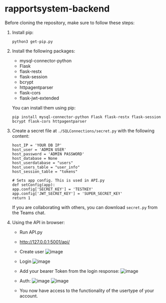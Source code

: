 # rapportsystem-backend

Before cloning the repository, make sure to follow these steps:

1. Install pip:
    ```
    python3 get-pip.py
    ```

2. Install the following packages:
    - mysql-connector-python
    - Flask
    - flask-restx
    - flask-session
    - bcrypt
    - httpagentparser
    - flask-cors
    - flask-jwt-extended

    You can install them using pip:
    ```
    pip install mysql-connector-python Flask flask-restx flask-session bcrypt flask-cors httpagentparser
    ```

3. Create a secret file at `./SQLConnections/secret.py` with the following content:
    ```
    host_IP = 'YOUR DB IP'
    host_user = 'ADMIN USER'
    host_password = 'ADMIN PASSWORD'
    host_database = None
    host_userdatabase = "users"
    host_users_table = "user_info"
    host_session_table = "tokens"
    
    # Sets app config. This is used in API.py
    def setConfig(app):
    app.config['SECRET_KEY'] = 'TESTKEY'
    app.config['JWT_SECRET_KEY'] = 'SUPER_SECRET_KEY' 
    return 1

    ```

    If you are collaborating with others, you can download `secret.py` from the Teams chat.

4. Using the API in browser:
   
   - Run API.py
   - http://127.0.0.1:5001/api/
   - Create user
    ![image](https://github.com/Bjorgeh/rapportsystem-backend/assets/122554284/7158ae72-527f-4981-ac10-bdaf2e0d83aa)

   - Login
   ![image](https://github.com/Bjorgeh/rapportsystem-backend/assets/122554284/13f1385e-fbd2-41f5-a038-73eedbf5d14a)

   - Add your bearer Token from the login response:
   ![image](https://github.com/Bjorgeh/rapportsystem-backend/assets/122554284/8f211927-f7ec-4217-9f10-8b59aef3a929)

   - Auth:
   ![image](https://github.com/Bjorgeh/rapportsystem-backend/assets/122554284/afff75f4-7a1f-4fa8-924d-e3018260bf6f)
   ![image](https://github.com/Bjorgeh/rapportsystem-backend/assets/122554284/b83ac38b-ffad-49cc-9791-37938edde0e4)

   - You now have access to the functionality of the usertype of your account.
   
